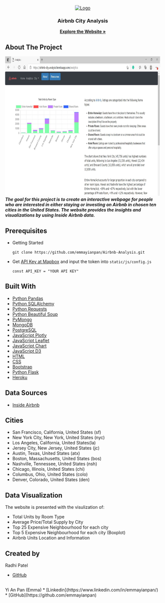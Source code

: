 <!-- PROJECT LOGO -->
<br />
<p align="center">
  <a href="https://airbnb-city-analysis.herokuapp.com/">
    <img src="static/image/hotel.png" alt="Logo" width="80" height="80">
  </a>
  <h3 align="center">Airbnb City Analysis</h3>
  <p align="center">
    <a href="https://airbnb-city-analysis.herokuapp.com/"><strong>Explore the Website »</strong></a>
  </p>
</p>

## About The Project
<a href="https://airbnb-city-analysis.herokuapp.com/">
  <img src="static/image/screenshot.JPG" alt="Webpage Screenshot" width="900" height="450">
</a>
<br>
<strong><i> The goal for this project is to create an interactive webpage for people who are interested in either staying or investing on Airbnb in chosen ten cities in the United States. The website provides the insights and visualizations by using Inside Airbnb data. </i></strong>

## Prerequisites 
* Getting Started 
  ```
  git clone https://github.com/emmayianpan/Airbnb-Analysis.git
  ```
* Get [API Key at Mapbox](https://docs.mapbox.com/api/overview/) and input the token into `static/js/config.js` 
  ```
  const API_KEY = "YOUR API KEY"
  ```
  
## Built With
* [Python Pandas](https://pandas.pydata.org/) 
* [Python SQLAlchemy](https://www.sqlalchemy.org/) 
* [Python Requests](https://docs.python-requests.org/en/master/)
* [Python Beautiful Soup](https://pypi.org/project/beautifulsoup4/)
* [PyMongo](https://pymongo.readthedocs.io/en/stable/)
* [MongoDB](https://www.mongodb.com/2)
* [PostgreSQL](https://www.postgresql.org/) 
* [JavaScript Plotly](https://plotly.com/javascript/) 
* [JavaScript Leaflet](https://leafletjs.com/)
* [JavaScript Chart](https://www.chartjs.org/) 
* [JavaScript D3](https://d3js.org/) 
* [HTML](https://www.w3schools.com/html/)
* [CSS](https://www.w3schools.com/css/)
* [Bootstrap](https://getbootstrap.com/)
* [Python Flask](https://flask.palletsprojects.com/en/1.1.x/) 
* [Heroku](https://www.heroku.com/)

## Data Sources
* [Inside Airbnb](http://insideairbnb.com/)

## Cities
* San Francisco, California, United States (sf)
* New York City, New York, United States (nyc)
* Los Angeles, California, United States(la)
* Jersey City, New Jersey, United States (jc)
* Austin, Texas, United States (atx)
* Boston, Massachusetts, United States (bos)
* Nashville, Tennessee, United States (nsh)
* Chicago, Illinois, United States (chi)
* Columbus, Ohio, United States (colo)
* Denver, Colorado, United States (den)

## Data Visualization 
The website is presented with the visulization of: 
* Total Units by Room Type 
* Average Price/Total Supply by City 
* Top 25 Expensive Neighbourhood for each city 
* Top 5 Expensive Neighbourhood for each city (Boxplot)
* Airbnb Units Location and Information

## Created by 
Radhi Patel
* [GitHub](https://github.com/radhi630)
<br>
Yi An Pan (Emma)
* [Linkedin](https://www.linkedin.com/in/emmayianpan/) 
* [GitHub](https://github.com/emmayianpan)
